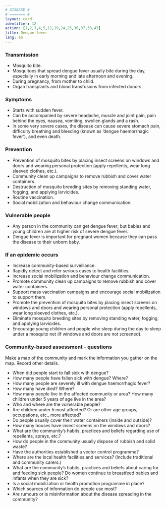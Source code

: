 ```yaml
---
# DISEASE #
# ======= #
layout: card
identifier: 12
action: [1,2,3,4,5,12,19,24,25,36,37,38,43]
title: Dengue fever
lang: en
---
```


### Transmission

- Mosquito bite. 
- Mosquitoes that spread dengue fever usually bite during the day, especially in early morning and late afternoon and evening. 
- During pregnancy, from mother to child. 
- Organ transplants and blood transfusions from infected donors.

### Symptoms

- Starts with sudden fever. 
- Can be accompanied by severe headache, muscle and joint pain, pain behind the eyes, nausea, vomiting, swollen glands and a rash. 
- In some very severe cases, the disease can cause severe stomach pain, difficulty breathing and bleeding (known as ‘dengue haemorrhagic fever’), and even death.

### Prevention

- Prevention of mosquito bites by placing insect screens on windows and doors and wearing personal protection (apply repellents, wear long sleeved clothes, etc.).
- Community clean up campaigns to remove rubbish and cover water containers.
- Destruction of mosquito breeding sites by removing standing water, fogging, and applying larvicides. 
- Routine vaccination.
- Social mobilization and behaviour change communication. 

### Vulnerable people

- Any person in the community can get dengue fever; but babies and young children are at higher risk of severe dengue fever. 
- Dengue fever is important for pregnant women because they can pass the disease to their unborn baby. 

### If an epidemic occurs

- Increase community-based surveillance. 
- Rapidly detect and refer serious cases to health facilities.
- Increase social mobilization and behaviour change communication.
- Promote community clean up campaigns to remove rubbish and cover water containers. 
- Support mass vaccination campaigns and encourage social mobilization to support them.
- Promote the prevention of mosquito bites by placing insect screens on windows and doors and wearing personal protection (apply repellents, wear long sleeved clothes, etc.). 
- Eliminate mosquito breeding sites by removing standing water, fogging, and applying larvicides. 
- Encourage young children and people who sleep during the day to sleep under a mosquito net (if windows and doors are not screened). 

### Community-based assessment - questions

Make a map of the community and mark the information you gather on the map. Record other details.
- When did people start to fall sick with dengue? 
- How many people have fallen sick with dengue? Where? 
- How many people are severely ill with dengue haemorrhagic fever? 
-	How many have died? Where? 
- How many people live in the affected community or area? How many children under 5 years of age live in the area? 
- Who and where are the vulnerable people? 
- Are children under 5 most affected? Or are other age groups, occupations, etc., more affected?
- Do people usually cover their water containers (inside and outside)? 
- How many houses have insect screens on the windows and doors? 
- What are the community’s habits, practices and beliefs regarding use of repellents, sprays, etc.? 
- How do people in the community usually dispose of rubbish and solid waste? 
- Have the authorities established a vector control programme?
- Where are the local health facilities and services? (Include traditional and community carers.) 
- What are the community’s habits, practices and beliefs about caring for and feeding sick people? Do women continue to breastfeed babies and infants when they are sick?
- Is a social mobilization or health promotion programme in place? 
- Which sources of information do people use most? 
- Are rumours or is misinformation about the disease spreading in the community? 
